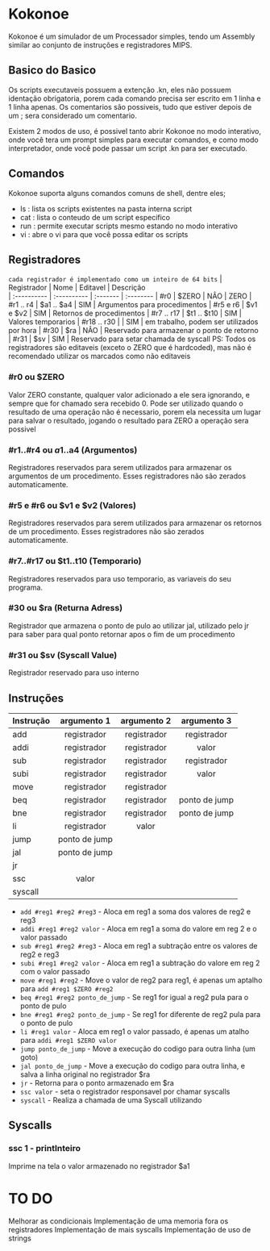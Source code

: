 # Kokonoe
Kokonoe é um simulador de um Processador simples, tendo um Assembly similar ao conjunto de instruções e registradores MIPS. 

## Basico do Basico
Os scripts executaveis possuem a extenção .kn, eles não possuem identação obrigatoria, porem cada comando precisa ser escrito em 1 linha e 1 linha apenas. Os comentarios são possiveis, tudo que estiver depois de um ; sera considerado um comentario.

Existem 2 modos de uso, é possivel tanto abrir Kokonoe no modo interativo, onde você tera um prompt simples para executar comandos, e como modo interpretador, onde você pode passar um script .kn para ser executado.

## Comandos
Kokonoe suporta alguns comandos comuns de shell, dentre eles;
- ls  : lista os scripts existentes na pasta interna script
- cat : lista o conteudo de um script especifico
- run : permite executar scripts mesmo estando no modo interativo
- vi  : abre o vi para que você possa editar os scripts

## Registradores
`cada registrador é implementado como um inteiro de 64 bits`
| Registrador | Nome        | Editavel | Descrição  
| :---------- | :---------- | :------- | :-------- 
| #r0         | $ZERO       | NÂO      | ZERO
| #r1 .. r4   | $a1 .. $a4  | SIM      | Argumentos para procedimentos 
| #r5 e r6    | $v1 e $v2   | SIM      | Retornos de procedimentos
| #r7 .. r17  | $t1 .. $t10 | SIM      | Valores temporarios
| #r18 .. r30 |             | SIM      | em trabalho, podem ser utilizados por hora
| #r30        | $ra         | NÂO      | Reservado para armazenar o ponto de retorno
| #r31        | $sv         | SIM      | Reservado para setar chamada de syscall
PS: Todos os registradores são editaveis (exceto o ZERO que é hardcoded), mas não é recomendado utilizar os marcados como não editaveis

### #r0 ou $ZERO
Valor ZERO constante, qualquer valor adicionado a ele sera ignorando, e sempre que for chamado sera recebido 0. Pode ser utilizado quando o resultado de uma operação não é necessario, porem ela necessita um lugar para salvar o resultado, jogando o resultado para ZERO a operação sera possivel 

### #r1..#r4 ou $a1..$a4 (Argumentos)
Registradores reservados para serem utilizados para armazenar os argumentos de um procedimento. Esses registradores não são zerados automaticamente.

### #r5 e #r6 ou $v1 e $v2 (Valores)
Registradores reservados para serem utilizados para armazenar os retornos de um procedimento. Esses registradores não são zerados automaticamente.

### #r7..#r17 ou $t1..t10 (Temporario)
Registradores reservados para uso temporario, as variaveis do seu programa.

### #30 ou $ra (Returna Adress)
Registrador que armazena o ponto de pulo ao utilizar jal, utilizado pelo jr para saber para qual ponto retornar apos o fim de um procedimento

### #r31 ou $sv (Syscall Value)
Registrador reservado para uso interno

## Instruções
| Instrução | argumento 1    | argumento 2 | argumento 3   |
| :-------- | :------------: | :---------: | :-----------: |
| add       | registrador    | registrador | registrador   |
| addi      | registrador    | registrador | valor         |
| sub       | registrador    | registrador | registrador   |
| subi      | registrador    | registrador | valor         |
| move      | registrador    | registrador
| beq       | registrador    | registrador | ponto de jump |
| bne       | registrador    | registrador | ponto de jump |
| li        | registrador    | valor
| jump      | ponto de jump
| jal       | ponto de jump
| jr        |
| ssc       | valor       
| syscall   

- `add #reg1 #reg2 #reg3` - Aloca em reg1 a soma dos valores de reg2 e reg3
- `addi #reg1 #reg2 valor` - Aloca em reg1 a soma do valore em reg 2 e o valor passado
- `sub #reg1 #reg2 #reg3` - Aloca em reg1 a subtração entre os valores de reg2 e reg3
- `subi #reg1 #reg2 valor` - Aloca em reg1 a subtração do valore em reg 2 com o valor passado
- `move #reg1 #reg2` - Move o valor de reg2 para reg1, é apenas um aptalho para `add #reg1 $ZERO #reg2`
- `beq #reg1 #reg2 ponto_de_jump` - Se reg1 for igual a reg2 pula para o ponto de pulo
- `bne #reg1 #reg2 ponto_de_jump` - Se reg1 for diferente de reg2 pula para o ponto de pulo
- `li #reg1 valor` - Aloca em reg1 o valor passado, é apenas um atalho para `addi #reg1 $ZERO valor`
- `jump ponto_de_jump` - Move a execução do codigo para outra linha (um goto)
- `jal ponto_de_jump` - Move a execução do codigo para outra linha, e salva a linha original no registrador $ra
- `jr` - Retorna para o ponto armazenado em $ra
- `ssc valor` - seta o registrador responsavel por chamar syscalls
- `syscall` - Realiza a chamada de uma Syscall utilizando

## Syscalls
### ssc 1 - printInteiro
Imprime na tela o valor armazenado no registrador $a1


# TO DO
Melhorar as condicionais
Implementação de uma memoria fora os registradores
Implementação de mais syscalls
Implementação de uso de strings